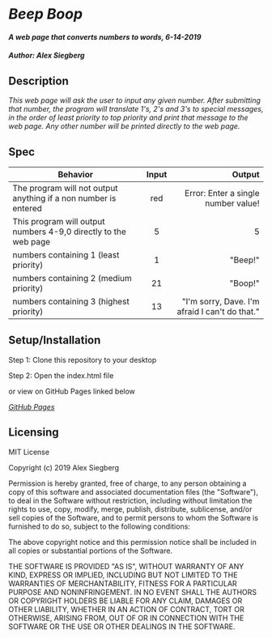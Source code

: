 # _Beep Boop_

#### _A web page that converts numbers to words, 6-14-2019_

#### _Author: Alex Siegberg_

## Description

_This web page will ask the user to input any given number. After submitting that number, the program will translate 1's, 2's and 3's to special messages, in the order of least priority to top priority and print that message to the web page. Any other number will be printed directly to the web page._

## Spec

| Behavior | Input | Output |
| ------------- |:-------------:| -----:|
| The program will not output anything if a non number is entered | red | Error: Enter a single number value! | 
| This program will output numbers 4-9,0 directly to the web page | 5 | 5 |
| numbers containing 1 (least priority) | 1 | "Beep!" |
| numbers containing 2 (medium priority) | 21 | "Boop!" |
| numbers containing 3 (highest priority) | 13 | "I'm sorry, Dave. I'm afraid I can't do that." |
## Setup/Installation

Step 1: Clone this repository to your desktop

Step 2: Open the index.html file

or view on GitHub Pages linked below

_[GitHub Pages](http://alexx.github.io/beep-boop/)_

## Licensing

MIT License

Copyright (c) 2019 Alex Siegberg

Permission is hereby granted, free of charge, to any person obtaining a copy
of this software and associated documentation files (the "Software"), to deal
in the Software without restriction, including without limitation the rights
to use, copy, modify, merge, publish, distribute, sublicense, and/or sell
copies of the Software, and to permit persons to whom the Software is
furnished to do so, subject to the following conditions:

The above copyright notice and this permission notice shall be included in all
copies or substantial portions of the Software.

THE SOFTWARE IS PROVIDED "AS IS", WITHOUT WARRANTY OF ANY KIND, EXPRESS OR
IMPLIED, INCLUDING BUT NOT LIMITED TO THE WARRANTIES OF MERCHANTABILITY,
FITNESS FOR A PARTICULAR PURPOSE AND NONINFRINGEMENT. IN NO EVENT SHALL THE
AUTHORS OR COPYRIGHT HOLDERS BE LIABLE FOR ANY CLAIM, DAMAGES OR OTHER
LIABILITY, WHETHER IN AN ACTION OF CONTRACT, TORT OR OTHERWISE, ARISING FROM,
OUT OF OR IN CONNECTION WITH THE SOFTWARE OR THE USE OR OTHER DEALINGS IN THE
SOFTWARE.
